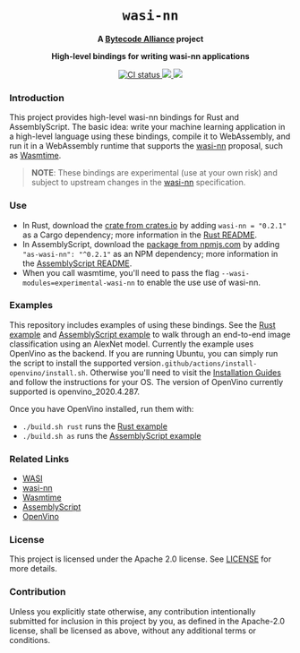 <div align="center">
  <h1><code>wasi-nn</code></h1>

  <strong>A <a href="https://bytecodealliance.org/">Bytecode Alliance</a> project</strong>

  <p><strong>High-level bindings for writing wasi-nn applications</strong></p>

  <p>
    <a href="https://github.com/bytecodealliance/wasi-nn/actions?query=workflow%3ACI">
      <img src="https://github.com/bytecodealliance/wasi-nn/workflows/CI/badge.svg" alt="CI status"/>
    </a>
    <a href="https://crates.io/crates/wasi-nn">
      <img src="https://img.shields.io/crates/v/wasi-nn.svg"/>
    </a>
    <a href="https://www.npmjs.com/package/as-wasi-nn">
      <img src="https://img.shields.io/npm/v/as-wasi-nn.svg"/>
    </a>
  </p>

</div>

### Introduction

This project provides high-level wasi-nn bindings for Rust and AssemblyScript. The basic idea: write
your machine learning application in a high-level language using these bindings, compile it to
WebAssembly, and run it in a WebAssembly runtime that supports the [wasi-nn] proposal, such as
[Wasmtime].

[Wasmtime]: https://wasmtime.dev
[wasi-nn]: https://github.com/WebAssembly/wasi-nn

> __NOTE__: These bindings are experimental (use at your own risk) and subject to upstream changes
> in the [wasi-nn] specification.


### Use

 - In Rust, download the [crate from crates.io][crates.io] by adding `wasi-nn = "0.2.1"` as a Cargo
   dependency; more information in the [Rust README].
 - In AssemblyScript, download the [package from npmjs.com][npmjs.com] by adding `"as-wasi-nn":
   "^0.2.1"` as an NPM dependency; more information in the [AssemblyScript README].
 - When you call wasmtime, you'll need to pass the flag `--wasi-modules=experimental-wasi-nn` to enable the use use of wasi-nn.

[crates.io]: https://crates.io/crates/wasi-nn
[Rust README]: rust/README.md
[npmjs.com]: https://www.npmjs.com/package/wasi-nn
[AssemblyScript README]: assemblyscript/README.md

### Examples

This repository includes examples of using these bindings. See the [Rust example] and
[AssemblyScript example] to walk through an end-to-end image classification using an AlexNet model. Currently the example uses OpenVino as the backend. If you are running Ubuntu, you can simply run the script to install the supported version`.github/actions/install-openvino/install.sh`. Otherwise you'll need to visit the [Installation Guides] and follow the instructions for your OS. The version of OpenVino currently supported is openvino_2020.4.287.

Once you have OpenVino installed, run them with:
 - `./build.sh rust` runs the [Rust example]
 - `./build.sh as` runs the [AssemblyScript example]

[Rust example]: rust/examples/classification-example
[AssemblyScript example]: assemblyscript/examples/object-classification.ts
[Installation Guides]: https://docs.openvinotoolkit.org/latest/installation_guides.html

### Related Links

- [WASI]
- [wasi-nn]
- [Wasmtime]
- [AssemblyScript]
- [OpenVino]

[WASI]: https://github.com/WebAssembly/WASI
[AssemblyScript]: https://www.assemblyscript.org/
[OpenVino]: https://docs.openvinotoolkit.org/latest/index.html

### License

This project is licensed under the Apache 2.0 license. See [LICENSE] for more details.

[LICENSE]: LICENSE


### Contribution

Unless you explicitly state otherwise, any contribution intentionally submitted for inclusion in
this project by you, as defined in the Apache-2.0 license, shall be licensed as above, without any
additional terms or conditions.
